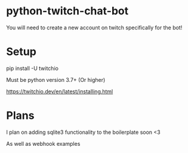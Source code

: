 # python-twitch-chat-bot

You will need to create a new account on twitch specifically for the bot!

# Setup
pip install -U twitchio

Must be python version 3.7+ (Or higher)

https://twitchio.dev/en/latest/installing.html

# Plans
I plan on adding sqlite3 functionality to the boilerplate soon <3

As well as webhook examples
